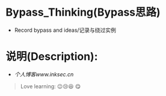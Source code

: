 # Bypass_Thinking(Bypass思路)
* Record bypass and ideas/记录与绕过实例
# 说明(Description):
* _个人博客www.inksec.cn_
> Love learning: :wink::cry::laughing: :yum:
